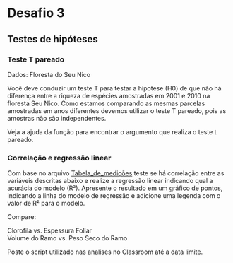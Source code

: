 Desafio 3
================

Testes de hipóteses
-------------------

### Teste T pareado

Dados: Floresta do Seu Nico

Você deve conduzir um teste T para testar a hipotese (H0) de que não há diferença entre a riqueza de espécies amostradas em 2001 e 2010 na floresta Seu Nico. Como estamos comparando as mesmas parcelas amostradas em anos diferentes devemos utilizar o teste T pareado, pois as amostras não são independentes.

Veja a ajuda da função para encontrar o argumento que realiza o teste t pareado.

### Correlação e regressão linear

Com base no arquivo [Tabela_de_medições]("Tabela_de_medições.csv") teste se há correlação entre as variáveis descritas abaixo e realize a regressão linear indicando qual a acurácia do modelo (R²). Apresente o resultado em um gráfico de pontos, indicando a linha do modelo de regressão e adicione uma legenda com o valor de R² para o modelo.

Compare:

Clorofila vs. Espessura Foliar  
Volume do Ramo vs. Peso Seco do Ramo

Poste o script utilizado nas analises no Classroom até a data limite.
